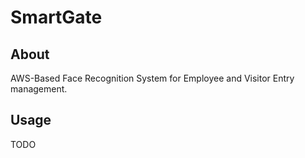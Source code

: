 # SmartGate #

## About ##

AWS-Based Face Recognition System for Employee and Visitor Entry management.

## Usage ##

TODO